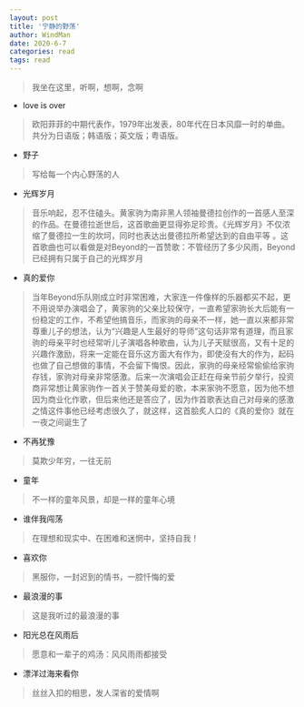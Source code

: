 ```yaml
---
layout: post
title: '宁静的野荡'
author: WindMan
date: 2020-6-7
categories: read
tags: read 
---
```

> 我坐在这里，听啊，想啊，念啊

+ love is over
> 欧阳菲菲的中期代表作，1979年出发表，80年代在日本风靡一时的单曲。共分为日语版；韩语版；英文版；粤语版。

+ 野子
> 写给每一个内心野荡的人

+ 光辉岁月
> 音乐响起，忍不住磕头。黄家驹为南非黑人领袖曼德拉创作的一首感人至深的作品。在曼德拉逝世后，这首歌曲更显得弥足珍贵。《光辉岁月》不仅浓缩了曼德拉一生的坎坷，同时也表达出曼德拉所希望达到的自由平等 。这首歌曲也可以看做是对Beyond的一首赞歌：不管经历了多少风雨，Beyond已经拥有只属于自己的光辉岁月

+ 真的爱你
> 当年Beyond乐队刚成立时非常困难，大家连一件像样的乐器都买不起，更不用说举办演唱会了，黄家驹的父亲比较保守，一直希望家驹长大后能有一份稳定的工作，不希望他搞音乐，而家驹的母亲不一样，她一直以来都非常尊重儿子的想法，认为“兴趣是人生最好的导师”这句话非常有道理，而且家驹的母亲平时也经常听儿子演唱各种歌曲，认为儿子天赋很高，又有十足的兴趣作激励，将来一定能在音乐这方面大有作为，即使没有大的作为，起码也做了自己想做的事情，不会留下悔恨。因此，家驹的母亲经常偷偷给家驹存钱，家驹对母亲非常感激。后来一次演唱会正赶在母亲节前夕举行，投资商非常想让黄家驹作一首关于赞美母爱的歌，本来家驹不愿意，因为他不想因为商业化作歌，但后来他还是答应了，因为作首歌表达自己对母亲的感激之情这件事他已经考虑很久了，就这样，这首脍炙人口的《真的爱你》就在一夜之间诞生了

+ 不再犹豫
> 莫欺少年穷，一往无前

+ 童年
> 不一样的童年风景，却是一样的童年心境

+ 谁伴我闯荡
> 在理想和现实中、在困难和迷惘中，坚持自我！

+ 喜欢你
> 黑服你，一封迟到的情书，一腔忏悔的爱

+ 最浪漫的事
> 这是我听过的最浪漫的事

+ 阳光总在风雨后
> 愿意和一辈子的鸡汤：风风雨雨都接受

+ 漂洋过海来看你
> 丝丝入扣的相思，发人深省的爱情啊

